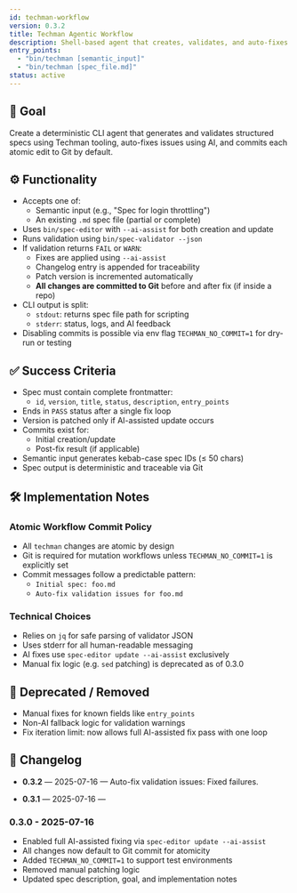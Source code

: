 ```yaml
---
id: techman-workflow
version: 0.3.2
title: Techman Agentic Workflow
description: Shell-based agent that creates, validates, and auto-fixes structured specs using Techman tools with atomic Git commits
entry_points:
  - "bin/techman [semantic_input]"
  - "bin/techman [spec_file.md]"
status: active
---
```


## 🧠 Goal

Create a deterministic CLI agent that generates and validates structured specs using Techman tooling, auto-fixes issues using AI, and commits each atomic edit to Git by default.

## ⚙️ Functionality

- Accepts one of:
  - Semantic input (e.g., "Spec for login throttling")
  - An existing `.md` spec file (partial or complete)
- Uses `bin/spec-editor` with `--ai-assist` for both creation and update
- Runs validation using `bin/spec-validator --json`
- If validation returns `FAIL` or `WARN`:
  - Fixes are applied using `--ai-assist`
  - Changelog entry is appended for traceability
  - Patch version is incremented automatically
  - **All changes are committed to Git** before and after fix (if inside a repo)
- CLI output is split:
  - `stdout`: returns spec file path for scripting
  - `stderr`: status, logs, and AI feedback
- Disabling commits is possible via env flag `TECHMAN_NO_COMMIT=1` for dry-run or testing

## ✅ Success Criteria

- Spec must contain complete frontmatter:
  - `id`, `version`, `title`, `status`, `description`, `entry_points`
- Ends in `PASS` status after a single fix loop
- Version is patched only if AI-assisted update occurs
- Commits exist for:
  - Initial creation/update
  - Post-fix result (if applicable)
- Semantic input generates kebab-case spec IDs (≤ 50 chars)
- Spec output is deterministic and traceable via Git

## 🛠️ Implementation Notes

### Atomic Workflow Commit Policy
- All `techman` changes are atomic by design
- Git is required for mutation workflows unless `TECHMAN_NO_COMMIT=1` is explicitly set
- Commit messages follow a predictable pattern:
  - `Initial spec: foo.md`
  - `Auto-fix validation issues for foo.md`

### Technical Choices
- Relies on `jq` for safe parsing of validator JSON
- Uses stderr for all human-readable messaging
- AI fixes use `spec-editor update --ai-assist` exclusively
- Manual fix logic (e.g. `sed` patching) is deprecated as of 0.3.0

## 🚫 Deprecated / Removed
- Manual fixes for known fields like `entry_points`
- Non-AI fallback logic for validation warnings
- Fix iteration limit: now allows full AI-assisted fix pass with one loop

## 🔁 Changelog

- **0.3.2** — 2025-07-16 — Auto-fix validation issues: Fixed failures. 

- **0.3.1** — 2025-07-16 — 

### 0.3.0 - 2025-07-16
- Enabled full AI-assisted fixing via `spec-editor update --ai-assist`
- All changes now default to Git commit for atomicity
- Added `TECHMAN_NO_COMMIT=1` to support test environments
- Removed manual patching logic
- Updated spec description, goal, and implementation notes
